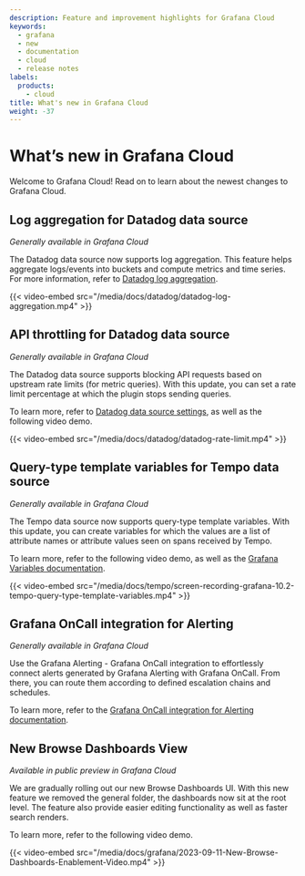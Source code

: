 ```yaml
---
description: Feature and improvement highlights for Grafana Cloud
keywords:
  - grafana
  - new
  - documentation
  - cloud
  - release notes
labels:
  products:
    - cloud
title: What's new in Grafana Cloud
weight: -37
---
```


# What’s new in Grafana Cloud

Welcome to Grafana Cloud! Read on to learn about the newest changes to Grafana Cloud.

## Log aggregation for Datadog data source

<!-- Taewoo Kim -->
<!-- OSS, Enterprise -->

_Generally available in Grafana Cloud_

The Datadog data source now supports log aggregation. This feature helps aggregate logs/events into buckets and compute metrics and time series. For more information, refer to [Datadog log aggregation](/docs/plugins/grafana-datadog-datasource/latest#logs-analytics--aggregation).

{{< video-embed src="/media/docs/datadog/datadog-log-aggregation.mp4" >}}

## API throttling for Datadog data source

<!-- Taewoo Kim -->
<!-- OSS, Enterprise -->

_Generally available in Grafana Cloud_

The Datadog data source supports blocking API requests based on upstream rate limits (for metric queries). With this update, you can set a rate limit percentage at which the plugin stops sending queries.

To learn more, refer to [Datadog data source settings](/docs/plugins/grafana-datadog-datasource/latest#configure-the-data-source), as well as the following video demo.

{{< video-embed src="/media/docs/datadog/datadog-rate-limit.mp4" >}}

## Query-type template variables for Tempo data source

<!-- Fabrizio Casati -->
<!-- OSS, Enterprise -->

_Generally available in Grafana Cloud_

The Tempo data source now supports query-type template variables. With this update, you can create variables for which the values are a list of attribute names or attribute values seen on spans received by Tempo.

To learn more, refer to the following video demo, as well as the [Grafana Variables documentation](/docs/grafana/next/dashboards/variables/).

{{< video-embed src="/media/docs/tempo/screen-recording-grafana-10.2-tempo-query-type-template-variables.mp4" >}}

## Grafana OnCall integration for Alerting

<!-- Brenda Muir -->
<!-- OSS, Enterprise -->

_Generally available in Grafana Cloud_

Use the Grafana Alerting - Grafana OnCall integration to effortlessly connect alerts generated by Grafana Alerting with Grafana OnCall. From there, you can route them according to defined escalation chains and schedules.

To learn more, refer to the [Grafana OnCall integration for Alerting documentation](/docs/grafana/next/alerting/alerting-rules/manage-contact-points/configure-oncall/).

## New Browse Dashboards View

<!-- Yaelle Chaudy for Frontend Platform -->
<!-- OSS, Enterprise -->

_Available in public preview in Grafana Cloud_

We are gradually rolling out our new Browse Dashboards UI. With this new feature we removed the general folder, the dashboards now sit at the root level. The feature also provide easier editing functionality as well as faster search renders.

To learn more, refer to the following video demo.

{{< video-embed src="/media/docs/grafana/2023-09-11-New-Browse-Dashboards-Enablement-Video.mp4" >}}
